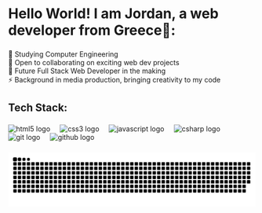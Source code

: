 <h1 align="left">Hello World! I am Jordan, a web developer from Greece👋:</h1>

###

<p align="left">📘 Studying Computer Engineering<br>🤝 Open to collaborating on exciting web dev projects<br>🚀 Future Full Stack Web Developer in the making<br>⚡ Background in media production, bringing creativity to my code</p>

###

<h2 align="left">Tech Stack:</h2>

###

<div align="left">
  <img src="https://cdn.jsdelivr.net/gh/devicons/devicon/icons/html5/html5-original.svg" height="40" alt="html5 logo"  />
  <img width="12" />
  <img src="https://cdn.jsdelivr.net/gh/devicons/devicon/icons/css3/css3-original.svg" height="40" alt="css3 logo"  />
  <img width="12" />
  <img src="https://cdn.jsdelivr.net/gh/devicons/devicon/icons/javascript/javascript-original.svg" height="40" alt="javascript logo"  />
  <img width="12" />
  <img src="https://cdn.jsdelivr.net/gh/devicons/devicon/icons/csharp/csharp-original.svg" height="40" alt="csharp logo"  />
  <img width="12" />
  <img src="https://cdn.jsdelivr.net/gh/devicons/devicon/icons/git/git-original.svg" height="40" alt="git logo"  />
  <img width="12" />
  <img src="https://cdn.jsdelivr.net/gh/devicons/devicon/icons/github/github-original.svg" height="40" alt="github logo"  />
</div>

###
<source media="(prefers-color-scheme: dark)" srcset="https://raw.githubusercontent.com/kanidis/kanidis/output/github-snake-dark.svg" />
<source media="(prefers-color-scheme: light)" srcset="https://raw.githubusercontent.com/kanidis/kanidis/output/github-snake.svg" />
<img alt="github-snake" src="https://raw.githubusercontent.com/kanidis/kanidis/output/github-snake.svg" />

###
